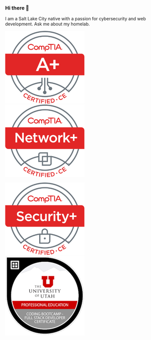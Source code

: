 ### Hi there 👋

<!--
**dotdlew/dotdlew** is a ✨ _special_ ✨ repository because its `README.md` (this file) appears on your GitHub profile.

Here are some ideas to get you started:

- 🔭 I’m currently working on ...
- 🌱 I’m currently learning ...
- 👯 I’m looking to collaborate on ...
- 🤔 I’m looking for help with ...
- 💬 Ask me about ...
- 📫 How to reach me: ...
- 😄 Pronouns: ...
- ⚡ Fun fact: ...

![alt text](https://github.com/dotdlew/dotdlew/blob/main/256x-coding-bootcamp-full-stack-developer-certificate.1.png?raw=true)
-->
I am a Salt Lake City native with a passion for cybersecurity and web development. Ask me about my homelab.

<img src="assets/images/APlus%20Certified%20CE/APlus%20Logo%20Certified%20CE.png" width="256"><img src="assets/images/NetworkPlus%20Certified%20CE/NetworkPlus%20Logo%20Certified%20CE.png" width="256">

<img src="assets/images/SecurityPlus%20Certified%20CE/SecurityPlus%20Logo%20Certified%20CE.png" width="256"><img src="assets/images/UofU-VIRT-BO-FSF-PT-01-2021-U-B/256x-coding-bootcamp-full-stack-developer-certificate.1.png" width="256">
